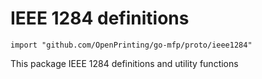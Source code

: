 # IEEE 1284 definitions

```
import "github.com/OpenPrinting/go-mfp/proto/ieee1284"
```

This package IEEE 1284 definitions and utility functions

<!-- vim:ts=8:sw=4:et:textwidth=72
-->

